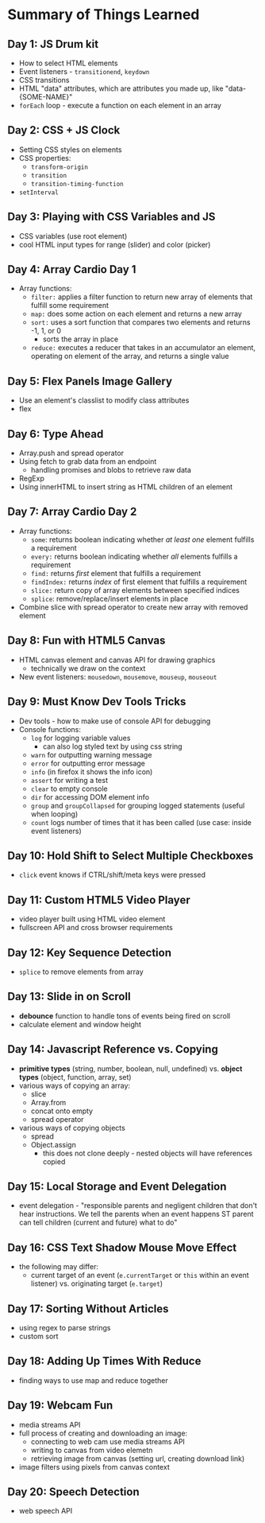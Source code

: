 # Summary of Things Learned

## Day 1: JS Drum kit

- How to select HTML elements
- Event listeners - `transitionend`, `keydown`
- CSS transitions
- HTML "data" attributes, which are attributes you made up, like "data-{SOME-NAME}"
- `forEach` loop - execute a function on each element in an array

## Day 2: CSS + JS Clock

- Setting CSS styles on elements
- CSS properties:
  - `transform-origin`
  - `transition`
  - `transition-timing-function`
- `setInterval`

## Day 3: Playing with CSS Variables and JS

- CSS variables (use root element)
- cool HTML input types for range (slider) and color (picker)

## Day 4: Array Cardio Day 1

- Array functions:
  - `filter:` applies a filter function to return new array of elements that fulfill some requirement
  - `map:` does some action on each element and returns a new array
  - `sort:` uses a sort function that compares two elements and returns -1, 1, or 0
    - sorts the array in place
  - `reduce:` executes a reducer that takes in an accumulator an element, operating on element of the array, and returns a single value

## Day 5: Flex Panels Image Gallery

- Use an element's classlist to modify class attributes
- flex

## Day 6: Type Ahead

- Array.push and spread operator
- Using fetch to grab data from an endpoint
  - handling promises and blobs to retrieve raw data
- RegExp
- Using innerHTML to insert string as HTML children of an element

## Day 7: Array Cardio Day 2

- Array functions:
  - `some`: returns boolean indicating whether _at least one_ element fulfills a requirement
  - `every:` returns boolean indicating whether _all_ elements fulfills a requirement
  - `find:` returns _first_ element that fulfills a requirement
  - `findIndex:` returns _index_ of first element that fulfills a requirement
  - `slice:` return copy of array elements between specified indices
  - `splice`: remove/replace/insert elements in place
- Combine slice with spread operator to create new array with removed element

## Day 8: Fun with HTML5 Canvas

- HTML canvas element and canvas API for drawing graphics
  - technically we draw on the context
- New event listeners: `mousedown`, `mousemove`, `mouseup`, `mouseout`

## Day 9: Must Know Dev Tools Tricks

- Dev tools - how to make use of console API for debugging
- Console functions:
  - `log` for logging variable values
    - can also log styled text by using css string
  - `warn` for outputting warning message
  - `error` for outputting error message
  - `info` (in firefox it shows the info icon)
  - `assert` for writing a test
  - `clear` to empty console
  - `dir` for accessing DOM element info
  - `group` and `groupCollapsed` for grouping logged statements (useful when looping)
  - `count` logs number of times that it has been called (use case: inside event listeners)

## Day 10: Hold Shift to Select Multiple Checkboxes

- `click` event knows if CTRL/shift/meta keys were pressed

## Day 11: Custom HTML5 Video Player

- video player built using HTML video element
- fullscreen API and cross browser requirements

## Day 12: Key Sequence Detection

- `splice` to remove elements from array

## Day 13: Slide in on Scroll 

- **debounce** function to handle tons of events being fired on scroll
- calculate element and window height

## Day 14: Javascript Reference vs. Copying

- **primitive types** (string, number, boolean, null, undefined) vs. **object types** (object, function, array, set)
- various ways of copying an array:
  - slice
  - Array.from
  - concat onto empty
  - spread operator
- various ways of copying objects
  - spread
  - Object.assign
    - this does not clone deeply - nested objects will have references copied

## Day 15: Local Storage and Event Delegation

- event delegation - "responsible parents and negligent children that don't hear instructions. We tell the parents when an event happens ST parent can tell children (current and future) what to do"

## Day 16: CSS Text Shadow Mouse Move Effect

- the following may differ:
  - current target of an event (`e.currentTarget` or `this` within an event listener) vs. originating target (`e.target`)

## Day 17: Sorting Without Articles

- using regex to parse strings
- custom sort

## Day 18: Adding Up Times With Reduce

- finding ways to use map and reduce together

## Day 19: Webcam Fun

- media streams API
- full process of creating and downloading an image:
  - connecting to web cam use media streams API
  - writing to canvas from video elemetn
  - retrieving image from canvas (setting url, creating download link)
- image filters using pixels from canvas context

## Day 20: Speech Detection

- web speech API
